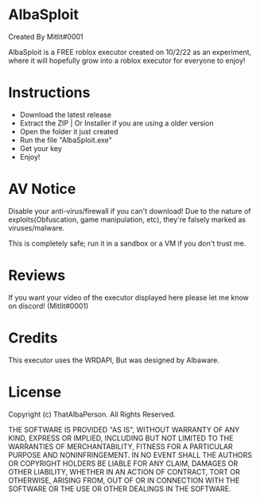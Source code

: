 # AlbaSploit
Created By Mitlit#0001

AlbaSploit is a FREE roblox executor created on 10/2/22 as an experiment, where it will hopefully grow into a roblox executor for everyone to enjoy!
# Instructions
- Download the latest release
- Extract the ZIP | Or Installer if you are using a older version
- Open the folder it just created
- Run the file "AlbaSploit.exe"
- Get your key
- Enjoy!
# AV Notice
Disable your anti-virus/firewall if you can't download! Due to the nature of exploits(Obfuscation, game manipulation, etc), they're falsely marked as viruses/malware.

This is completely safe; run it in a sandbox or a VM if you don't trust me.

# Reviews

If you want your video of the executor displayed here please let me know on discord! (Mitlit#0001)

# Credits

This executor uses the WRDAPI, But was designed by Albaware.

# License
Copyright (c) ThatAlbaPerson. All Rights Reserved.

THE SOFTWARE IS PROVIDED "AS IS", WITHOUT WARRANTY OF ANY KIND, EXPRESS OR IMPLIED, INCLUDING BUT NOT LIMITED TO THE WARRANTIES OF MERCHANTABILITY, FITNESS FOR A PARTICULAR PURPOSE AND NONINFRINGEMENT. IN NO EVENT SHALL THE AUTHORS OR COPYRIGHT HOLDERS BE LIABLE FOR ANY CLAIM, DAMAGES OR OTHER LIABILITY, WHETHER IN AN ACTION OF CONTRACT, TORT OR OTHERWISE, ARISING FROM, OUT OF OR IN CONNECTION WITH THE SOFTWARE OR THE USE OR OTHER DEALINGS IN THE SOFTWARE.
